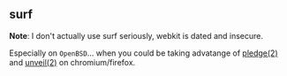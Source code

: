## surf

**Note**: I don't actually use surf seriously, webkit is dated and insecure.

Especially on `OpenBSD`... when you could be taking advatange of [pledge(2)](https://man.openbsd.org/pledge.2) and [unveil(2)](https://man.openbsd.org/unveil) on chromium/firefox.
